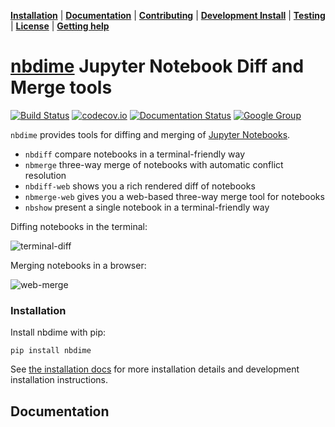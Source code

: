 **[Installation](#installation)** |
**[Documentation](#documentation)** |
**[Contributing](#contributing)** |
**[Development Install](#development-install)** |
**[Testing](#testing)** |
**[License](#license)** |
**[Getting help](#getting-help)**

# [nbdime](https://github.com/jupyter/nbdime) Jupyter Notebook Diff and Merge tools

[![Build Status](https://travis-ci.org/jupyter/nbdime.svg?branch=master)](https://travis-ci.org/jupyter/nbdime)
[![codecov.io](https://codecov.io/github/jupyter/nbdime/coverage.svg?branch=master)](https://codecov.io/github/jupyter/nbdime?branch=master)
[![Documentation Status](https://readthedocs.org/projects/nbdime/badge/?version=latest)](http://nbdime.readthedocs.io/en/latest/?badge=latest)
[![Google Group](https://img.shields.io/badge/-Google%20Group-lightgrey.svg)](https://groups.google.com/forum/#!forum/jupyter)

`nbdime` provides tools for diffing and merging of [Jupyter Notebooks](https://jupyter-notebook.readthedocs.io).

- `nbdiff` compare notebooks in a terminal-friendly way
- `nbmerge` three-way merge of notebooks with automatic conflict resolution
- `nbdiff-web` shows you a rich rendered diff of notebooks
- `nbmerge-web` gives you a web-based three-way merge tool for notebooks
- `nbshow` present a single notebook in a terminal-friendly way

Diffing notebooks in the terminal:

![terminal-diff](docs/source/images/nbdiff-terminal.png)

Merging notebooks in a browser:

![web-merge](docs/source/images/nbmerge-web.png)

### Installation

Install nbdime with pip:

    pip install nbdime

See [the installation docs](https://nbdime.readthedocs.io/en/latest/installing.html) for more installation details and development installation instructions.

## Documentation
